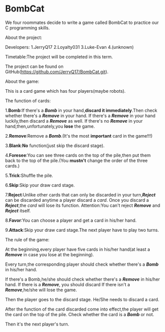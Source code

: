 # BombCat
We four roommates decide to write a game called BombCat to practice our C programming skills.

About the project:

Developers:
1.JerryQ17
2.Loyalty031
3.Luke-Evan
4.(unknown)

Timetable:The project will be completed in this term.

The project can be found on GitHub(https://github.com/JerryQ17/BombCat.git).

About the game:

This is a card game which has four players(maybe robots).

The function of cards:

1.**Bomb**:If there's a **_Bomb_** in your hand,**discard it immediately**.Then check whether there's a **_Remove_** in your hand.
If there's a **_Remove_** in your hand luckily,then discard a **_Remove_** as well.
If there's no **_Remove_** in your hand,then,unfortunately,you **lose** the game.

2.**Remove**:Remove a **_Bomb_**.(It's the most **important** card in the game!!!)

3.**Blank**:**No** function(just skip the discard stage).

4.**Foresee**:You can see three cards on the top of the pile,then put them back to the top of the pile.(You **mustn't** change the order of the three cards.)

5.**Trick**:Shuffle the pile.

6.**Skip**:Skip your draw card stage.

7.**Reject**:Unlike other cards that can only be discarded in your turn,**_Reject_** can be discarded anytime a player discard a _card_.
Once you discard a **_Reject_**,the _card_ will lose its function.
Attention:You can't reject **_Remove_** and **_Reject_** itself.

8.**Favor**:You can choose a player and get a card in his/her hand.

9.**Attack**:Skip your draw card stage.The next player have to play two turns.

The rule of the game:

At the beginning,every player have five cards in his/her hand(at least a **_Remove_** in case you lose at the beginning).

Every turn,the corresponding player should check whether there's a **_Bomb_** in his/her hand.

If there's a Bomb,he/she should check whether there's a **_Remove_** in his/her hand.
If there is a **_Remove_**, you should discard
If there isn't a **_Remove_**,he/she will lose the game.

Then the player goes to the discard stage. He/She needs to discard a card.

After the function of the card discarded come into effect,the player will get the card on the top of the pile.
Check whether the card is a **_Bomb_** or not.

Then it's the next player's turn.
